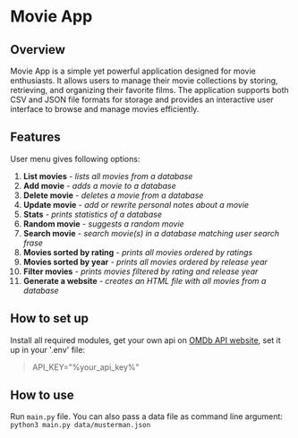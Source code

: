 
# Movie App

## Overview

Movie App is a simple yet powerful application designed for movie enthusiasts. It allows users to manage their movie collections by storing, retrieving, and organizing their favorite films. The application supports both CSV and JSON file formats for storage and provides an interactive user interface to browse and manage movies efficiently.

## Features

User menu gives following options: 

1. **List movies** - *lists all movies from a database*
2. **Add movie** - *adds a movie to a database*
3. **Delete movie** - *deletes a movie from a database*
4. **Update movie** - *add or rewrite personal notes about a movie*
5. **Stats** - *prints statistics of a database*
6. **Random movie** - *suggests a random movie*
7. **Search movie** - *search movie(s) in a database matching user search frase*
8. **Movies sorted by rating** - *prints all movies ordered by ratings*
9. **Movies sorted by year** - *prints all movies ordered by release year*
10. **Filter movies** - *prints movies filtered by rating and release year*
11. **Generate a website** - *creates an HTML file with all movies from a database*


## How to set up
Install all required modules, get your own api on [OMDb API website](https://www.omdbapi.com/), set it up in your '.env' file: 

>API_KEY="%your_api_key%"

## How to use

Run `main.py` file. You can also pass a data file as command line argument: `python3 main.py data/musterman.json`